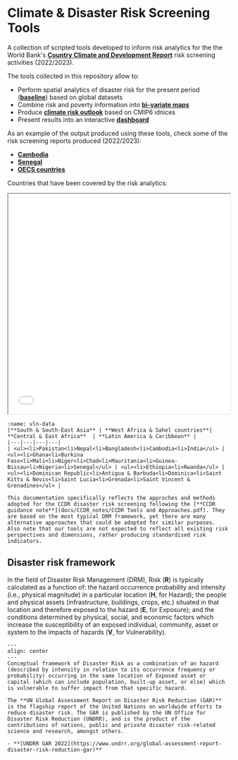 # Climate & Disaster Risk Screening Tools

A collection of scripted tools developed to inform risk analytics for the the World Bank's [**Country Climate and Development Report**](https://www.worldbank.org/en/publication/country-climate-development-reports) risk screening activities (2022/2023).

The tools collected in this repository allow to:

- Perform spatial analytics of disaster risk for the present period ([**baseline**](docs/intro-risk#annual-risk-baseline)) based on global datasets
- Combine risk and poverty information into [**bi-variate maps**](docs/risk-poverty.md)
- Produce [**climate risk outlook**](docs/climate-risk.md) based on CMIP6 idnices
- Present results into an interactive [**dashboard**](docs/presentation#dashboard)

As an example of the output produced using these tools, check some of the risk screening reports produced (2022/2023):

- [**Cambodia**](https://github.com/GFDRR/CCDR-tools/blob/main/Top-down/reports/KHM_RSK.pdf)
- [**Senegal**](https://github.com/GFDRR/CCDR-tools/blob/main/Top-down/reports/Top-down/reports/SEN_RSK.pdf)
- [**OECS countries**](Top-down/reports/OECS_RSK.pdf)

Countries that have been covered by the risk analytics:

<iframe src="docs/maps/CCDR_map.html" height="500" width="100%"></iframe>

```{table}
:name: vln-data
|**South & South-East Asia** | **West Africa & Sahel countries**| **Central & East Africa**  | **Latin America & Caribbean** |
|---|---|---|---|
| <ul><li>Pakistan<li>Nepal<li>Bangladesh<li>Cambodia<li>India</ul> | <ul><li>Ghana<li>Burkina Faso<li>Mali<li>Niger<li>Chad<li>Mauritania<li>Guinea-Bissau<li>Nigeria<li>Senegal</ul> | <ul><li>Ethiopia<li>Rwanda</ul> | <ul><li>Dominican Republic<li>Antigua & Barbuda<li>Dominica<li>Saint Kitts & Nevis<li>Saint Lucia<li>Grenada<li>Saint Vincent & Grenadines</ul> |
```

```{note}
This documentation specifically reflects the approches and methods adopted for the CCDR disaster risk screening following the [**CCDR guidance note**](docs/CCDR_notes/CCDR Tools and Approaches.pdf). They are based on the most typical DRM framework, yet there are many alternative approaches that could be adopted for similar purposes.
Also note that our tools are not expected to reflect all existing risk perspectives and dimensions, rather producing standardised risk indicators.
```

## Disaster risk framework

In the field of Disaster Risk Management (DRM), Risk (**R**) is typically calculated as a function of: the hazard occurrence probability and intensity (i.e., physical magnitude) in a particular location (**H**, for Hazard); the people and physical assets (infrastructure, buildings, crops, etc.) situated in that location and therefore exposed to the hazard (**E**, for Exposure); and the conditions determined by physical, social, and economic factors which increase the susceptibility of an exposed individual, community, asset or system to the impacts of hazards (**V**, for Vulnerability).

```{figure} docs/images/risk_framing.png
---
align: center
---
Conceptual framework of Disaster Risk as a combination of an hazard (described by intensity in relation to its occurrence frequency or probability) occurring in the same location of Exposed asset or capital (which can include population, built-up asset, or else) which is vulnerable to suffer impact from that specific hazard.
```

```{seealso}
The **UN Global Assessment Report on Disaster Risk Reduction (GAR)** is the flagship report of the United Nations on worldwide efforts to reduce disaster risk. The GAR is published by the UN Office for Disaster Risk Reduction (UNDRR), and is the product of the contributions of nations, public and private disaster risk-related science and research, amongst others.

- **[UNDRR GAR 2022](https://www.undrr.org/global-assessment-report-disaster-risk-reduction-gar)**
```